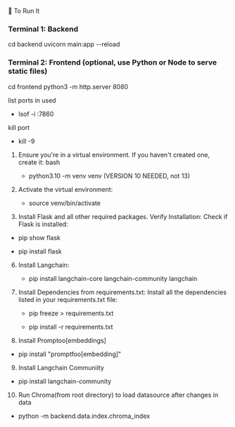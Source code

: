 🚀 To Run It

### Terminal 1: Backend
cd backend
uvicorn main:app --reload

### Terminal 2: Frontend (optional, use Python or Node to serve static files)
cd frontend
python3 -m http.server 8080





list ports in used
 - lsof -i :7860

kill port
 - kill -9 <port>


1. Ensure you're in a virtual environment. If you haven't created one, create it:
   bash

    - python3.10 -m venv venv   (VERSION 10 NEEDED, not 13)

2. Activate the virtual environment:

    - source venv/bin/activate

   
5. Install Flask and all other required packages.
Verify Installation:
Check if Flask is installed:

- pip show flask

- pip install flask


6. Install Langchain:

   - pip install langchain-core langchain-community langchain
   

7. Install Dependencies from requirements.txt:
   Install all the dependencies listed in your requirements.txt file:

   - pip freeze > requirements.txt

   - pip install -r requirements.txt



8. Install Promptoo[embeddings]

- pip install "promptfoo[embedding]"


9. Install Langchain Communiity

- pip install langchain-community



10. Run Chroma(from root directory) to load datasource after changes in data

- python -m backend.data.index.chroma_index